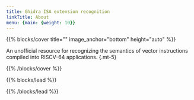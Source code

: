 ```yaml
---
title: Ghidra ISA extension recognition
linkTitle: About
menu: {main: {weight: 10}}
---
```


{{% blocks/cover title="" image_anchor="bottom" height="auto" %}}

An unofficial resource for recognizing the semantics of vector instructions compiled into
RISCV-64 applications.
{.mt-5}

{{% /blocks/cover %}}

{{% blocks/lead %}}

{{% /blocks/lead %}}

